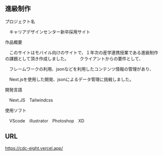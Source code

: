 ## 進級制作

プロジェクト名

　キャリアデザインセンター新卒採用サイト


作品概要

　このサイトはモバイル向けのサイトで、１年次の産学連携授業である進級制作の課題として頂き作成しました。
　
　クライアントからの要件として、

　フレームワークの利用、jsonなどを利用したコンテンツ情報の管理があり、

　Next.jsを使用した開発、jsonによるデータ管理に挑戦しました。


開発言語

　Next.JS　Tailwindcss


使用ソフト

　VScode　illustrator　Photoshop　XD
 

## URL
https://cdc-eight.vercel.app/
